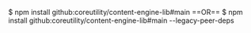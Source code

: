 $ npm install github:coreutility/content-engine-lib#main
==OR==
$ npm install github:coreutility/content-engine-lib#main --legacy-peer-deps
